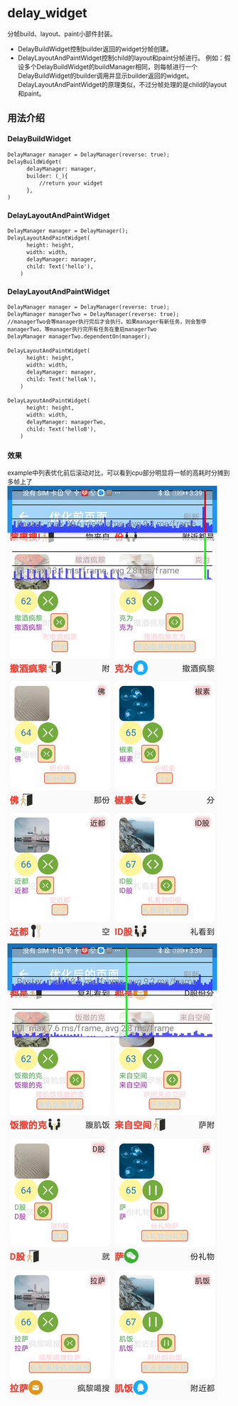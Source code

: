 # delay_widget

分帧build、layout、paint小部件封装。
* DelayBuildWidget控制builder返回的widget分帧创建。
* DelayLayoutAndPaintWidget控制child的layout和paint分帧进行。
例如：假设多个DelayBuildWidget的buildManager相同，则每帧进行一个DelayBuildWidget的builder调用并显示builder返回的widget。
DelayLayoutAndPaintWidget的原理类似，不过分帧处理的是child的layout和paint。

## 用法介绍

### DelayBuildWidget

```
DelayManager manager = DelayManager(reverse: true);
DelayBuildWidget(
      delayManager: manager,
      builder: (_){
          //return your widget
      },
)
```

### DelayLayoutAndPaintWidget

```
DelayManager manager = DelayManager();
DelayLayoutAndPaintWidget(
      height: height,
      width: width,
      delayManager: manager,
      child: Text('hello'),
    )
```

### DelayLayoutAndPaintWidget

```
DelayManager manager = DelayManager(reverse: true);
DelayManager managerTwo = DelayManager(reverse: true);
//managerTwo会等manager执行完后才会执行。如果manager有新任务，则会暂停managerTwo，等manager执行完所有任务在重启managerTwo
DelayManager managerTwo.dependentOn(manager);

DelayLayoutAndPaintWidget(
      height: height,
      width: width,
      delayManager: manager,
      child: Text('helloA'),
    )

DelayLayoutAndPaintWidget(
      height: height,
      width: width,
      delayManager: managerTwo,
      child: Text('helloB'),
    )
```

### 效果
example中列表优化前后滚动对比，可以看到cpu部分明显将一帧的高耗时分摊到多帧上了
![](read_me_image/common.jpg) ![w:300](read_me_image/optimize.jpg)